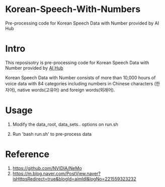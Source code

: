 # Korean-Speech-With-Numbers
Pre-processing code for Korean Speech Data with Number provided by AI Hub


# Intro
This reposisotry is pre-processing code for Korean Speech Data with Number provided by [AI Hub](https://aihub.or.kr/aihubdata/data/view.do?currMenu=115&topMenu=100&aihubDataSe=realm&dataSetSn=484)

Korean Speech Data with Number consists of more than 10,000 hours of voice data with 84 categories including numbers in Chinese characters (한자어), native words(고유어) and foreign words(외래어).


# Usage

1. Modify the data_root, data_sets.. options on run.sh

2. Run 'bash run.sh' to pre-process data 


# Reference
1. https://github.com/NVIDIA/NeMo
2. https://m.blog.naver.com/PostView.naver?isHttpsRedirect=true&blogId=aimldl&logNo=221559323232
